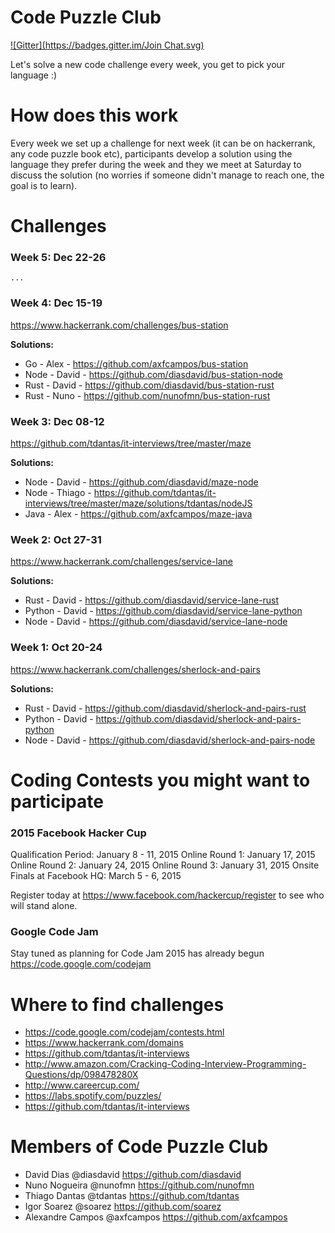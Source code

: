 Code Puzzle Club
==============
[![Gitter](https://badges.gitter.im/Join Chat.svg)](https://gitter.im/diasdavid/codepuzzle.club?utm_source=badge&utm_medium=badge&utm_campaign=pr-badge&utm_content=badge)

Let's solve a new code challenge every week, you get to pick your language :)

# How does this work

Every week we set up a challenge for next week (it can be on hackerrank, any code puzzle book etc), participants develop a solution using the language they prefer during the week and they we meet at Saturday to discuss the solution (no worries if someone didn't manage to reach one, the goal is to learn).


# Challenges

### Week 5: Dec 22-26

`...`

### Week 4: Dec 15-19
https://www.hackerrank.com/challenges/bus-station

**Solutions:**
- Go      - Alex    - https://github.com/axfcampos/bus-station
- Node    - David   - https://github.com/diasdavid/bus-station-node
- Rust    - David   - https://github.com/diasdavid/bus-station-rust
- Rust    - Nuno    - https://github.com/nunofmn/bus-station-rust


### Week 3: Dec 08-12
https://github.com/tdantas/it-interviews/tree/master/maze

**Solutions:**
- Node    - David   - https://github.com/diasdavid/maze-node
- Node    - Thiago  - https://github.com/tdantas/it-interviews/tree/master/maze/solutions/tdantas/nodeJS
- Java    - Alex    - https://github.com/axfcampos/maze-java

### Week 2: Oct 27-31
https://www.hackerrank.com/challenges/service-lane

**Solutions:**
- Rust    - David - https://github.com/diasdavid/service-lane-rust
- Python  - David - https://github.com/diasdavid/service-lane-python
- Node    - David - https://github.com/diasdavid/service-lane-node  

### Week 1: Oct 20-24 
https://www.hackerrank.com/challenges/sherlock-and-pairs

**Solutions:**
- Rust    - David - https://github.com/diasdavid/sherlock-and-pairs-rust
- Python  - David - https://github.com/diasdavid/sherlock-and-pairs-python
- Node    - David - https://github.com/diasdavid/sherlock-and-pairs-node




# Coding Contests you might want to participate

### 2015 Facebook Hacker Cup

Qualification Period: January 8 - 11, 2015
Online Round 1: January 17, 2015
Online Round 2: January 24, 2015
Online Round 3: January 31, 2015
Onsite Finals at Facebook HQ: March 5 - 6, 2015

Register today at https://www.facebook.com/hackercup/register to see who will stand alone.

### Google Code Jam
Stay tuned as planning for Code Jam 2015 has already begun
https://code.google.com/codejam




# Where to find challenges
- https://code.google.com/codejam/contests.html
- https://www.hackerrank.com/domains
- https://github.com/tdantas/it-interviews
- http://www.amazon.com/Cracking-Coding-Interview-Programming-Questions/dp/098478280X
- http://www.careercup.com/
- https://labs.spotify.com/puzzles/
- https://github.com/tdantas/it-interviews


# Members of Code Puzzle Club
- David Dias @diasdavid https://github.com/diasdavid
- Nuno Nogueira @nunofmn https://github.com/nunofmn
- Thiago Dantas @tdantas https://github.com/tdantas
- Igor Soarez @soarez https://github.com/soarez
- Alexandre Campos @axfcampos https://github.com/axfcampos
